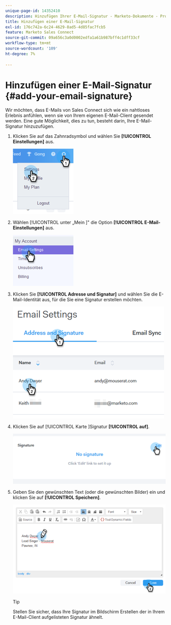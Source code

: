 ```yaml
---
unique-page-id: 14352410
description: Hinzufügen Ihrer E-Mail-Signatur - Marketo-Dokumente - Produktdokumentation
title: Hinzufügen einer E-Mail-Signatur
exl-id: 176c742a-6c24-4629-8ad5-4d85fac7fcb5
feature: Marketo Sales Connect
source-git-commit: 09a656c3a0d0002edfa1a61b987bff4c1dff33cf
workflow-type: tm+mt
source-wordcount: '109'
ht-degree: 7%

---
```


# Hinzufügen einer E-Mail-Signatur {#add-your-email-signature}

Wir möchten, dass E-Mails von Sales Connect sich wie ein nahtloses Erlebnis anfühlen, wenn sie von Ihrem eigenen E-Mail-Client gesendet werden. Eine gute Möglichkeit, dies zu tun, besteht darin, Ihre E-Mail-Signatur hinzuzufügen.

1. Klicken Sie auf das Zahnradsymbol und wählen Sie **[!UICONTROL Einstellungen]** aus.

   ![](assets/add-your-email-signature-1.png)

1. Wählen [!UICONTROL  unter „Mein ]&quot; die Option **[!UICONTROL E-Mail-Einstellungen]** aus.

   ![](assets/add-your-email-signature-2.png)

1. Klicken Sie **[!UICONTROL Adresse und Signatur]** und wählen Sie die E-Mail-Identität aus, für die Sie eine Signatur erstellen möchten.

   ![](assets/add-your-email-signature-3.png)

1. Klicken Sie auf [!UICONTROL  Karte ]Signatur **[!UICONTROL auf]**.

   ![](assets/add-your-email-signature-4.png)

1. Geben Sie den gewünschten Text (oder die gewünschten Bilder) ein und klicken Sie auf **[!UICONTROL Speichern]**.

   ![](assets/add-your-email-signature-5.png)

   >[!TIP]
   >
   >Stellen Sie sicher, dass Ihre Signatur im Bildschirm Erstellen der in Ihrem E-Mail-Client aufgelisteten Signatur ähnelt.
